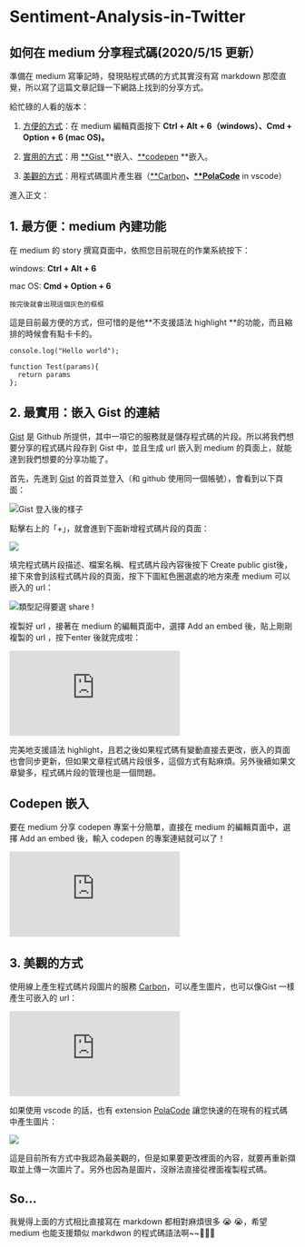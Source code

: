 # Sentiment-Analysis-in-Twitter

## 如何在 medium 分享程式碼(2020/5/15 更新）

準備在 medium 寫筆記時，發現貼程式碼的方式其實沒有寫 markdown 那麼直覺，所以寫了這篇文章記錄一下網路上找到的分享方式。

給忙碌的人看的版本：

 1. [方便的方式](#43b7)：在 medium 編輯頁面按下 **Ctrl + Alt + 6（windows）、Cmd + Option + 6 (mac OS)。**

 2. [實用的方式](#7dba)：用 [**Gist ](https://gist.github.com/discover)**嵌入、[**codepen](https://codepen.io/) **嵌入。

 3. [美觀的方式](#3b4d)：用程式碼圖片產生器（[**Carbon](https://carbon.now.sh/)**、[**PolaCode](https://marketplace.visualstudio.com/items?itemName=pnp.polacode)** in vscode）

進入正文：

## **1. 最方便：medium 內建功能**

在 medium 的 story 撰寫頁面中，依照您目前現在的作業系統按下：

windows: **Ctrl + Alt + 6**

mac OS: **Cmd + Option + 6**

    按完後就會出現這個灰色的框框

這是目前最方便的方式，但可惜的是他**不支援語法 highlight **的功能，而且縮排的時候會有點卡卡的。

    console.log("Hello world");

    function Test(params){
      return params
    };

## 2. 最實用：嵌入 Gist 的連結

[Gist](https://gist.github.com/discover) 是 Github 所提供，其中一項它的服務就是儲存程式碼的片段。所以將我們想要分享的程式碼片段存到 Gist 中，並且生成 url 嵌入到 medium 的頁面上，就能達到我們想要的分享功能了。

首先，先進到 [Gist](https://gist.github.com/discover) 的首頁並登入（和 github 使用同一個帳號），會看到以下頁面：

![Gist 登入後的樣子](https://cdn-images-1.medium.com/max/2062/1*Z8uxUrQDEmd4UbjkXQN8NA.png)

點擊右上的「+」，就會進到下面新增程式碼片段的頁面：

![](https://cdn-images-1.medium.com/max/2066/1*6cWcuf1YjzCc6sM79S5bGg.png)

填完程式碼片段描述、檔案名稱、程式碼片段內容後按下 Create public gist後，接下來會到該程式碼片段的頁面，按下下圖紅色圈選處的地方來產 medium 可以嵌入的 url：

![類型記得要選 share !](https://cdn-images-1.medium.com/max/2230/1*9PwvcrAu9WWYPoHxIYULHA.png)

複製好 url ，接著在 medium 的編輯頁面中，選擇 Add an embed 後，貼上剛剛複製的 url ，按下enter 後就完成啦：

 <iframe src="https://medium.com/media/28f6cf991e45a2a2a6d1fff2df448f6e" frameborder=0></iframe>

完美地支援語法 highlight，且若之後如果程式碼有變動直接去更改，嵌入的頁面也會同步更新，但如果文章程式碼片段很多，這個方式有點麻煩。另外後續如果文章變多，程式碼片段的管理也是一個問題。

## Codepen 嵌入

要在 medium 分享 codepen 專案十分簡單，直接在 medium 的編輯頁面中，選擇 Add an embed 後，輸入 codepen 的專案連結就可以了！

 <iframe src="https://medium.com/media/055906de2ce16f24b3a816ad7dadc343" frameborder=0></iframe>

## 3. 美觀的方式

使用線上產生程式碼片段圖片的服務 [Carbon](https://carbon.now.sh/)，可以產生圖片，也可以像Gist 一樣產生可嵌入的 url：

 <iframe src="https://medium.com/media/23a5dfd3387adb45ba2c3c197ce6f16f" frameborder=0></iframe>

如果使用 vscode 的話，也有 extension [PolaCode](https://marketplace.visualstudio.com/items?itemName=pnp.polacode) 讓您快速的在現有的程式碼中產生圖片：

![](https://cdn-images-1.medium.com/max/2116/1*Z0EJV3nf4pnR-P2lICCjyw.png)

這是目前所有方式中我認為最美觀的，但是如果要更改裡面的內容，就要再重新擷取並上傳一次圖片了。另外也因為是圖片，沒辦法直接從裡面複製程式碼。

## So…

我覺得上面的方式相比直接寫在 markdown 都相對麻煩很多 😭 😭，希望 medium 也能支援類似 markdwon 的程式碼語法啊~~🥢💥🍚
